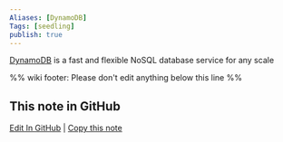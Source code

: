 ```yaml
---
Aliases: [DynamoDB]
Tags: [seedling]
publish: true
---
```

[DynamoDB](https://aws.amazon.com/dynamodb/) is a fast and flexible NoSQL database service for any scale

%% wiki footer: Please don't edit anything below this line %%

## This note in GitHub

<span class="git-footer">[Edit In GitHub](https://github.dev/data-engineering-community/data-engineering-wiki/blob/main/Tools/Databases/Amazon%20DynamoDB.md "git-hub-edit-note") | [Copy this note](https://raw.githubusercontent.com/data-engineering-community/data-engineering-wiki/main/Tools/Databases/Amazon%20DynamoDB.md "git-hub-copy-note") </span>
